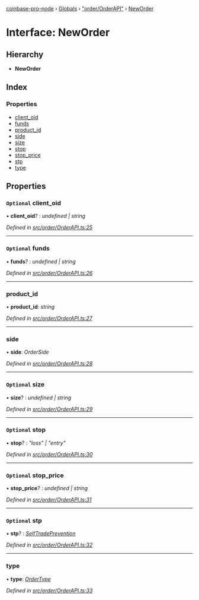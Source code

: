 [coinbase-pro-node](../README.md) › [Globals](../globals.md) › ["order/OrderAPI"](../modules/_order_orderapi_.md) › [NewOrder](_order_orderapi_.neworder.md)

# Interface: NewOrder

## Hierarchy

- **NewOrder**

## Index

### Properties

- [client_oid](_order_orderapi_.neworder.md#optional-client_oid)
- [funds](_order_orderapi_.neworder.md#optional-funds)
- [product_id](_order_orderapi_.neworder.md#product_id)
- [side](_order_orderapi_.neworder.md#side)
- [size](_order_orderapi_.neworder.md#optional-size)
- [stop](_order_orderapi_.neworder.md#optional-stop)
- [stop_price](_order_orderapi_.neworder.md#optional-stop_price)
- [stp](_order_orderapi_.neworder.md#optional-stp)
- [type](_order_orderapi_.neworder.md#type)

## Properties

### `Optional` client_oid

• **client_oid**? : _undefined | string_

_Defined in [src/order/OrderAPI.ts:25](https://github.com/bennyn/coinbase-pro-node/blob/08c3f97/src/order/OrderAPI.ts#L25)_

---

### `Optional` funds

• **funds**? : _undefined | string_

_Defined in [src/order/OrderAPI.ts:26](https://github.com/bennyn/coinbase-pro-node/blob/08c3f97/src/order/OrderAPI.ts#L26)_

---

### product_id

• **product_id**: _string_

_Defined in [src/order/OrderAPI.ts:27](https://github.com/bennyn/coinbase-pro-node/blob/08c3f97/src/order/OrderAPI.ts#L27)_

---

### side

• **side**: _OrderSide_

_Defined in [src/order/OrderAPI.ts:28](https://github.com/bennyn/coinbase-pro-node/blob/08c3f97/src/order/OrderAPI.ts#L28)_

---

### `Optional` size

• **size**? : _undefined | string_

_Defined in [src/order/OrderAPI.ts:29](https://github.com/bennyn/coinbase-pro-node/blob/08c3f97/src/order/OrderAPI.ts#L29)_

---

### `Optional` stop

• **stop**? : _"loss" | "entry"_

_Defined in [src/order/OrderAPI.ts:30](https://github.com/bennyn/coinbase-pro-node/blob/08c3f97/src/order/OrderAPI.ts#L30)_

---

### `Optional` stop_price

• **stop_price**? : _undefined | string_

_Defined in [src/order/OrderAPI.ts:31](https://github.com/bennyn/coinbase-pro-node/blob/08c3f97/src/order/OrderAPI.ts#L31)_

---

### `Optional` stp

• **stp**? : _[SelfTradePrevention](../enums/_order_orderapi_.selftradeprevention.md)_

_Defined in [src/order/OrderAPI.ts:32](https://github.com/bennyn/coinbase-pro-node/blob/08c3f97/src/order/OrderAPI.ts#L32)_

---

### type

• **type**: _[OrderType](../enums/_order_orderapi_.ordertype.md)_

_Defined in [src/order/OrderAPI.ts:33](https://github.com/bennyn/coinbase-pro-node/blob/08c3f97/src/order/OrderAPI.ts#L33)_

